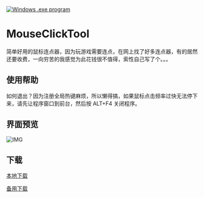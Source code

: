 [![Windows .exe program](https://raster.shields.io/badge/Windows%20.exe-program-blue.png)](https://ru.wikipedia.org/wiki/.EXE)

# MouseClickTool

简单好用的鼠标连点器，因为玩游戏需要连点，在网上找了好多连点器，有的居然还要收费，一向穷苦的我感觉为此花钱很不值得，索性自己写了个。。。

## 使用帮助

如何退出？因为注册全局热键麻烦，所以懒得搞，如果鼠标点击频率过快无法停下来，请先让程序窗口到前台，然后按 ALT+F4 关闭程序。

## 界面预览

![IMG](https://iamverylovely.com/v2eximg/mouse.jpg?v=1.0.0)

## 下载

[本地下载](https://github.com/iamverylovely/MouseClickTool/releases/download/1.3/MouseClickTool_Win_X64.zip)

[备用下载](https://iamverylovely.com/opensource/MouseClickTool_Win_X64.zip?v=1.3)

